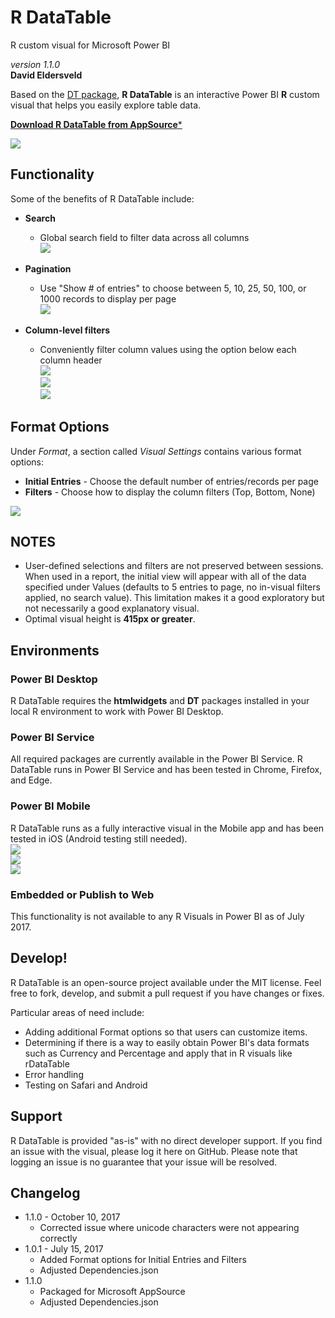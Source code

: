 # R DataTable

R custom visual for Microsoft Power BI  

*version 1.1.0*  
**David Eldersveld**  

Based on the [DT package](https://rstudio.github.io/DT/), **R DataTable** is an interactive Power BI **R** custom visual that helps you easily explore table data.  

[**Download R DataTable from AppSource***](https://appsource.microsoft.com/en-us/product/power-bi-visuals/WA104381459?tab=Overview)
 

![](https://github.com/deldersveld/rDataTable/raw/master/images/rDataTable.PNG)

  
## Functionality  
Some of the benefits of R DataTable include:  

* **Search** 
  * Global search field to filter data across all columns  
  ![](https://github.com/deldersveld/rDataTable/raw/master/images/GlobalSearch.PNG)  
  
* **Pagination**
  * Use "Show # of entries" to choose between 5, 10, 25, 50, 100, or 1000 records to display per page  
  ![](https://github.com/deldersveld/rDataTable/raw/master/images/ShowEntries.PNG)  
  
* **Column-level filters**
  * Conveniently filter column values using the option below each column header  
  ![](https://github.com/deldersveld/rDataTable/raw/master/images/ColumnFilters1.PNG)  
  ![](https://github.com/deldersveld/rDataTable/raw/master/images/ColumnFilters2.PNG)  
  ![](https://github.com/deldersveld/rDataTable/raw/master/images/ColumnFilters3.PNG)  
  
## Format Options
Under *Format*, a section called *Visual Settings* contains various format options:
* **Initial Entries** - Choose the default number of entries/records per page
* **Filters** - Choose how to display the column filters (Top, Bottom, None)

![](https://github.com/deldersveld/rDataTable/raw/master/images/FormatOptions.PNG)  


## NOTES
* User-defined selections and filters are not preserved between sessions. When used in a report, the initial view will appear with all of the data specified under Values (defaults to 5 entries to page, no in-visual filters applied, no search value). This limitation makes it a good exploratory but not necessarily a good explanatory visual.
* Optimal visual height is **415px or greater**.

## Environments  

### Power BI Desktop
R DataTable requires the **htmlwidgets** and **DT** packages installed in your local R environment to work with Power BI Desktop.

### Power BI Service
All required packages are currently available in the Power BI Service. R DataTable runs in Power BI Service and has been tested in Chrome, Firefox, and Edge.

### Power BI Mobile
R DataTable runs as a fully interactive visual in the Mobile app and has been tested in iOS (Android testing still needed).  
![](https://github.com/deldersveld/rDataTable/raw/master/images/iOS0.jpg)   
![](https://github.com/deldersveld/rDataTable/raw/master/images/iOS1.jpg)   
![](https://github.com/deldersveld/rDataTable/raw/master/images/iOS2.jpg)

### Embedded or Publish to Web
This functionality is not available to any R Visuals in Power BI as of July 2017.
  
  
## Develop!		
R DataTable is an open-source project available under the MIT license. Feel free to fork, develop, and submit a pull request if you have changes or fixes.  		
		
Particular areas of need include:  		
* Adding additional Format options so that users can customize items.		
* Determining if there is a way to easily obtain Power BI's data formats such as Currency and Percentage and apply that in R visuals like rDataTable		
* Error handling		
* Testing on Safari and Android  
 
  
## Support
R DataTable is provided "as-is" with no direct developer support. If you find an issue with the visual, please log it here on GitHub. Please note that logging an issue is no guarantee that your issue will be resolved.


## Changelog
* 1.1.0 - October 10, 2017
  * Corrected issue where unicode characters were not appearing correctly
* 1.0.1 - July 15, 2017
  * Added Format options for Initial Entries and Filters
  * Adjusted Dependencies.json
* 1.1.0 
  * Packaged for Microsoft AppSource
  * Adjusted Dependencies.json
